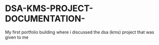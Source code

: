 # DSA-KMS-PROJECT-DOCUMENTATION-
My first portfolio building where i discussed the dsa (kms) project that was given to me
